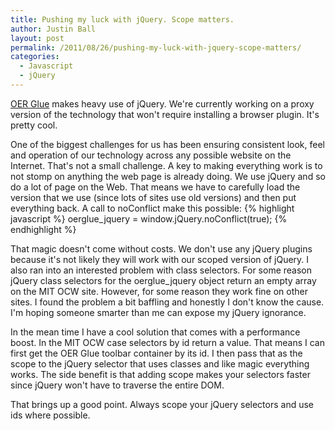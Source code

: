 ```yaml
---
title: Pushing my luck with jQuery. Scope matters.
author: Justin Ball
layout: post
permalink: /2011/08/26/pushing-my-luck-with-jquery-scope-matters/
categories:
  - Javascript
  - jQuery
---
```


<a href="http://www.oerglue.com" title="OER Glue" target="_blank">OER Glue</a> makes heavy use of jQuery. We're currently working on a proxy version of the technology that won't require installing a browser plugin. It's pretty cool.

One of the biggest challenges for us has been ensuring consistent look, feel and operation of our technology across any possible website on the Internet. That's not a small challenge. A key to making everything work is to not stomp on anything the web page is already doing. We use jQuery and so do a lot of page on the Web. That means we have to carefully load the version that we use (since lots of sites use old versions) and then put everything back. A call to noConflict make this possible:
{% highlight javascript %}
oerglue_jquery = window.jQuery.noConflict(true);
{% endhighlight %}

That magic doesn't come without costs. We don't use any jQuery plugins because it's not likely they will work with our scoped version of jQuery. I also ran into an interested problem with class selectors. For some reason jQuery class selectors for the oerglue_jquery object return an empty array on the MIT OCW site. However, for some reason they work fine on other sites. I found the problem a bit baffling and honestly I don't know the cause. I'm hoping someone smarter than me can expose my jQuery ignorance.

In the mean time I have a cool solution that comes with a performance boost. In the MIT OCW case selectors by id return a value. That means I can first get the OER Glue toolbar container by its id. I then pass that as the scope to the jQuery selector that uses classes and like magic everything works. The side benefit is that adding scope makes your selectors faster since jQuery won't have to traverse the entire DOM.

That brings up a good point. Always scope your jQuery selectors and use ids where possible.
